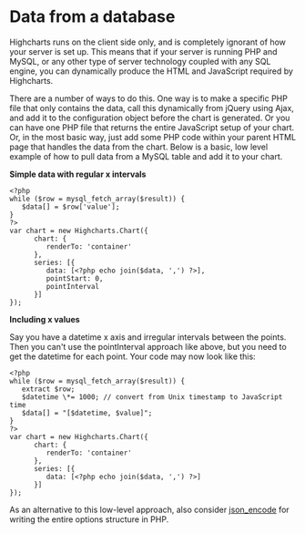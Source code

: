 Data from a database
====================

Highcharts runs on the client side only, and is completely ignorant of how your server is set up. This means that if your server is running PHP and MySQL, or any other type of server technology coupled with any SQL engine, you can dynamically produce the HTML and JavaScript required by Highcharts. 

There are a number of ways to do this. One way is to make a specific PHP file that only contains the data, call this dynamically from jQuery using Ajax, and add it to the configuration object before the chart is generated. Or you can have one PHP file that returns the entire JavaScript setup of your chart. Or, in the most basic way, just add some PHP code within your parent HTML page that handles the data from the chart. Below is a basic, low level example of how to pull data from a MySQL table and add it to your chart.

**Simple data with regular x intervals**

    
    <?php
    while ($row = mysql_fetch_array($result)) {
       $data[] = $row['value'];
    }
    ?>
    var chart = new Highcharts.Chart({
          chart: {
             renderTo: 'container'
          },
          series: [{
             data: [<?php echo join($data, ',') ?>],
             pointStart: 0,
             pointInterval
          }]
    });

**Including x values**

Say you have a datetime x axis and irregular intervals between the points. Then you can't use the pointInterval approach like above, but you need to get the datetime for each point. Your code may now look like this:

    
    <?php
    while ($row = mysql_fetch_array($result)) {
       extract $row;
       $datetime \*= 1000; // convert from Unix timestamp to JavaScript time
       $data[] = "[$datetime, $value]";
    }
    ?>
    var chart = new Highcharts.Chart({
          chart: {
             renderTo: 'container'
          },
          series: [{
             data: [<?php echo join($data, ',') ?>]
          }]
    });

As an alternative to this low-level approach, also consider [json_encode](http://php.net/manual/en/function.json-encode.php) for writing the entire options structure in PHP.